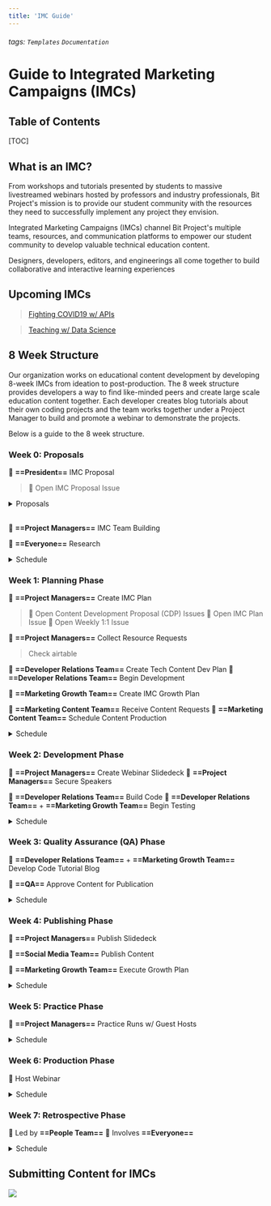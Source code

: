 ```yaml
---
title: 'IMC Guide'
---
```

###### tags: `Templates` `Documentation`

Guide to Integrated Marketing Campaigns (IMCs)
===

Table of Contents
---
[TOC]

What is an IMC?
---
From workshops and tutorials presented by students to massive livestreamed webinars hosted by professors and industry professionals, Bit Project's mission is to provide our student community with the resources they need to successfully implement any project they envision.

Integrated Marketing Campaigns (IMCs) channel Bit Project's multiple teams, resources, and communication platforms to empower our student community to develop valuable technical education content.

Designers, developers, editors, and engineerings all come together to build collaborative and interactive learning experiences 

Upcoming IMCs
---
> [Fighting COVID19 w/ APIs](https://www.bitproject.org/covid19)

> [Teaching w/ Data Science](https://www.bitproject.org/datascience)

8 Week Structure
---
Our organization works on educational content development  by developing 8-week IMCs from ideation to post-production. The 8 week structure provides developers a way to find like-minded peers and create large scale education content together. Each developer creates blog tutorials about their own coding projects and the team works together under a Project Manager to build and promote a webinar to demonstrate the projects.

Below is a guide to the 8 week structure.

### Week 0: Proposals
:hatching_chick: **==President==** IMC Proposal 
> :pushpin: Open IMC Proposal Issue
 
<details><summary>Proposals</summary>

- Goal: PM your own IMC
- All PMs and directors are expected to identify IMC topics and discuss to their supervisors
- Not all ideas will be used
    - Being more involved in IMC topic generation will likely mean you can PM something you're really interested in
- Coming up with your own IMC Proposals
    - Check for existing blogs
    - Gage demand and interests
    - What is something you want to work on?
    - What do you need to make this happen?
    - What if many people want to do the same IMC?
        - Most IMCs will be popular and can be repeated
        - Instead of having large IMC teams, it's best to schedule another IMC Proposal for that topic for the future and ask devs to wait until then
</details>
<br>

:pineapple: **==Project Managers==** IMC Team Building

:pineapple: **==Everyone==** Research

<details><summary>Schedule</summary>

- **[Monday]** Announce IMC
    - Make announcements in all relevant channels
- **[Wednesday]** Hold AMA Social
    - Allow devs to ask you questions and use this opporutnity to sell your idea to them
- **[Friday]** Reach IMC team size goal
    - Prepare for devs to leave the group if they don't like the topic
    - Case: 0 devs if enough content exists
    - Case: 3-5 devs typically
    - Case: 5+ devs rare cases of popular IMCs (better to break them down)
</details>

### Week 1: Planning Phase
:pineapple: **==Project Managers==** Create IMC Plan
> :pushpin: Open Content Development Proposal (CDP) Issues
> :pushpin: Open IMC Plan Issue
> :pushpin: Open Weekly 1:1 Issue

:pineapple: **==Project Managers==** Collect Resource Requests
> Check airtable

:pineapple: **==Developer Relations Team==** Create Tech Content Dev Plan
:pineapple: **==Developer Relations Team==** Begin Development

:pineapple: **==Marketing Growth Team==** Create IMC Growth Plan

:pineapple: **==Marketing Content Team==** Receive Content Requests
:pineapple: **==Marketing Content Team==** Schedule Content Production

<details><summary>Schedule</summary>

- **Monday** IMC Development Meeting
    - Complete outlining IMC Plan Issue
    - Set up all 1:1s
- **Friday** Complete all 1:1s
</details>


### Week 2: Development Phase
:pineapple: **==Project Managers==** Create Webinar Slidedeck
:pineapple: **==Project Managers==** Secure Speakers

:pineapple: **==Developer Relations Team==** Build Code
:pineapple: **==Developer Relations Team==** + **==Marketing Growth Team==** Begin Testing

<details><summary>Schedule</summary>
</details>

### Week 3: Quality Assurance (QA) Phase
:pineapple: **==Developer Relations Team==** + **==Marketing Growth Team==** Develop Code Tutorial Blog

:pineapple: **==QA==** Approve Content for Publication

<details><summary>Schedule</summary>
</details>

### Week 4: Publishing Phase
:pineapple: **==Project Managers==** Publish Slidedeck

:pineapple: **==Social Media Team==** Publish Content

:pineapple: **==Marketing Growth Team==** Execute Growth Plan

<details><summary>Schedule</summary>
</details>

### Week 5: Practice Phase
:pineapple: **==Project Managers==** Practice Runs w/ Guest Hosts

<details><summary>Schedule</summary>
</details>

### Week 6: Production Phase
:pineapple: Host Webinar

<details><summary>Schedule</summary>
</details>

### Week 7: Retrospective Phase
:pineapple: Led by **==People Team==**
:pineapple: Involves **==Everyone==**

<details><summary>Schedule</summary>
</details>

Submitting Content for IMCs
---
![](https://i.imgur.com/TSrVh0J.png)


